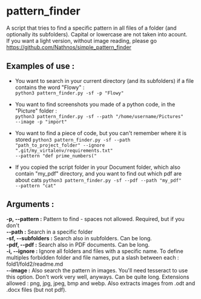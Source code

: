 # pattern_finder
A script that tries to find a specific pattern in all files of a folder (and optionally its subfolders). Capital or lowercase are not taken into acount.  
If you want a light version, without image reading, please go https://github.com/Nathnos/simple_pattern_finder

Examples of use :
--------
- You want to search in your current directory (and its subfolders) if a file contains the word "Flowy" :  
<code>python3 pattern_finder.py -sf -p "Flowy"</code>

- You want to find screenshots you made of a python code, in the "Picture" folder :  
<code>python3 pattern_finder.py -sf --path "/home/username/Pictures" --image -p "import"</code>

- You want to find a piece of code, but you can't remember where it is stored
<code>python3 pattern_finder.py -sf --path "path_to_project_folder" --ignore ".git/my_virtalenv/requirements.txt" --pattern "def prime_numbers("</code>

- If you copied the script folder in your Document folder, which also contain "my_pdf" directory, and you want to find out which pdf are about cats
<code>python3 pattern_finder.py -sf --pdf --path "my_pdf" --pattern "cat"</code>

Arguments :
--------
__-p, --pattern :__
Pattern to find - spaces not allowed. Required, but if you don't  
__--path :__
Search in a specific folder  
__-sf, --subfolders :__
Search also in subfolders. Can be long.  
__-pdf, --pdf :__
Search also in PDF documents. Can be long.   
__-i, --ignore :__
Ignore all folders and files with a specific name. To define multiples forbidden folder and file names, put a slash between each : fold1/fold2/readme.md  
__--image :__
Also search the pattern in images. You'll need tesseract to use this option. Don't work very well, anyways. Can be quite long. Extensions allowed : png, jpg, jpeg, bmp and webp. Also extracts images from .odt and .docx files (but not pdf).
